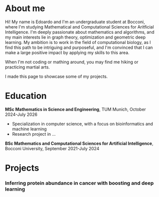 # About me
Hi! My name is Edoardo and I'm an undergraduate student at Bocconi, where I'm studying Mathematical and Computational Sciences for Aritficial Intelligence. I'm deeply passionate about mathematics and algorithms, and my main interests lie in graph theory, optimization and geometric deep learning. My ambition is to work in the field of computational biology, as I find this path to be intriguing and purposeful, and I'm convinced that I can make a large positive impact by applying my skills to this area.

When I'm not coding or mathing around, you may find me hiking or practicing martial arts.

I made this page to showcase some of my projects.

# Education

**MSc Mathematics in Science and Engineering**, TUM Munich, October 2024-July 2026
- Specialization in computer science, with a focus on bioinformatics and machine learning
- Research project in ...

**BSc Mathematics and Computational Sciences for Artificial Intelligence**, Bocconi University, September 2021-July 2024

# Projects
### Inferring protein abundance in cancer with boosting and deep learning
